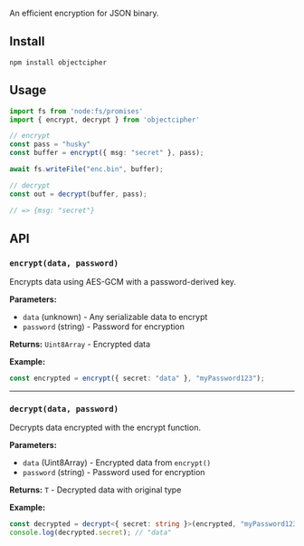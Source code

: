 An efficient encryption for JSON binary.

## Install

```shell
npm install objectcipher
```

## Usage

```typescript
import fs from 'node:fs/promises'
import { encrypt, decrypt } from 'objectcipher'

// encrypt
const pass = "husky"
const buffer = encrypt({ msg: "secret" }, pass);

await fs.writeFile("enc.bin", buffer);

// decrypt
const out = decrypt(buffer, pass);

// => {msg: "secret"}
```
## API

### `encrypt(data, password)`

Encrypts data using AES-GCM with a password-derived key.

**Parameters:**
- `data` (unknown) - Any serializable data to encrypt
- `password` (string) - Password for encryption

**Returns:** `Uint8Array` - Encrypted data

**Example:**
```ts
const encrypted = encrypt({ secret: "data" }, "myPassword123");
```

---

### `decrypt(data, password)`

Decrypts data encrypted with the encrypt function.

**Parameters:**
- `data` (Uint8Array) - Encrypted data from `encrypt()`
- `password` (string) - Password used for encryption

**Returns:** `T` - Decrypted data with original type

**Example:**
```ts
const decrypted = decrypt<{ secret: string }>(encrypted, "myPassword123");
console.log(decrypted.secret); // "data"
```